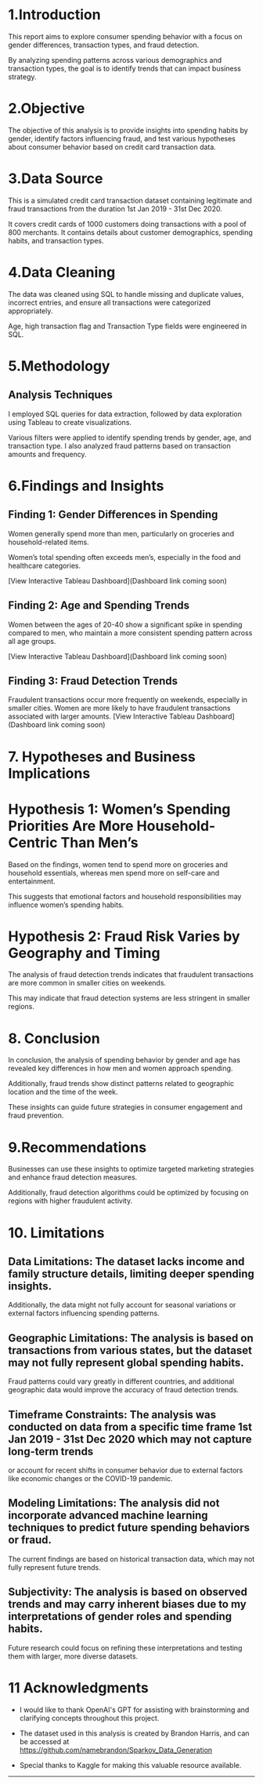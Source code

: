 
 
# 1.Introduction

This report aims to explore consumer spending behavior with a focus on gender differences, transaction types, and fraud detection. 

By analyzing spending patterns across various demographics and transaction types, the goal is to identify trends that can impact business strategy.

# 2.Objective

The objective of this analysis is to provide insights into spending habits by gender, identify factors influencing fraud, and test various hypotheses about consumer behavior based on  credit card transaction data.

# 3.Data Source

This is a simulated credit card transaction dataset containing legitimate and fraud transactions from the duration 1st Jan 2019 - 31st Dec 2020. 

It covers credit cards of 1000 customers doing transactions with a pool of 800 merchants. It contains details about customer demographics, spending habits, and transaction types.

# 4.Data Cleaning
 
The data was cleaned using SQL to handle missing and duplicate values, incorrect entries, and ensure all transactions were categorized appropriately.

Age, high transaction flag and Transaction Type fields were engineered in SQL.

# 5.Methodology

## Analysis Techniques

I employed SQL queries for data extraction, followed by data exploration using Tableau to create visualizations. 

Various filters were applied to identify spending trends by gender, age, and transaction type. I also analyzed fraud patterns based on transaction amounts and frequency.

# 6.Findings and Insights

## Finding 1: Gender Differences in Spending

Women generally spend more than men, particularly on groceries and household-related items.

Women’s total spending often exceeds men’s, especially in the food and healthcare categories.

[View Interactive Tableau Dashboard](Dashboard link coming soon)

## Finding 2: Age and Spending Trends

Women between the ages of 20-40 show a significant spike in spending compared to men, who maintain a more consistent spending pattern across all age groups.

[View Interactive Tableau Dashboard](Dashboard link coming soon)

## Finding 3: Fraud Detection Trends

Fraudulent transactions occur more frequently on weekends, especially in smaller cities. Women are more likely to have fraudulent transactions associated with larger amounts.
[View Interactive Tableau Dashboard](Dashboard link coming soon)

# 7. Hypotheses and Business Implications

# Hypothesis 1: Women’s Spending Priorities Are More Household-Centric Than Men’s

Based on the findings, women tend to spend more on groceries and household essentials, whereas men spend more on self-care and entertainment. 

This suggests that emotional factors and household responsibilities may influence women’s spending habits.

# Hypothesis 2: Fraud Risk Varies by Geography and Timing

The analysis of fraud detection trends indicates that fraudulent transactions are more common in smaller cities on weekends. 

This may indicate that fraud detection systems are less stringent in smaller regions.

# 8. Conclusion

In conclusion, the analysis of spending behavior by gender and age has revealed key differences in how men and women approach spending. 

Additionally, fraud trends show distinct patterns related to geographic location and the time of the week. 

These insights can guide future strategies in consumer engagement and fraud prevention.

# 9.Recommendations

Businesses can use these insights to optimize targeted marketing strategies and enhance fraud detection measures.

Additionally, fraud detection algorithms could be optimized by focusing on regions with higher fraudulent activity.

# 10. Limitations

## Data Limitations: The dataset lacks income and family structure details, limiting deeper spending insights. 

Additionally, the data might not fully account for seasonal variations or external factors influencing spending patterns.

## Geographic Limitations: The analysis is based on transactions from various states, but the dataset may not fully represent global spending habits. 

Fraud patterns could vary greatly in different countries, and additional geographic data would improve the accuracy of fraud detection trends.

## Timeframe Constraints: The analysis was conducted on data from a specific time frame 1st Jan 2019 - 31st Dec 2020 which may not capture long-term trends

or account for recent shifts in consumer behavior due to external factors like economic changes or the COVID-19 pandemic.

## Modeling Limitations: The analysis did not incorporate advanced machine learning techniques to predict future spending behaviors or fraud. 

The current findings are based on historical transaction data, which may not fully represent future trends.

## Subjectivity: The analysis is based on observed trends and may carry inherent biases due to my interpretations of gender roles and spending habits. 

Future research could focus on refining these interpretations and testing them with larger, more diverse datasets.

# 11 Acknowledgments

- I would like to thank OpenAI's GPT for assisting with brainstorming and clarifying concepts throughout this project.

- The dataset used in this analysis is created by Brandon Harris, and can be accessed at https://github.com/namebrandon/Sparkov_Data_Generation

- Special thanks to Kaggle for making this valuable resource available.

________________________________________









